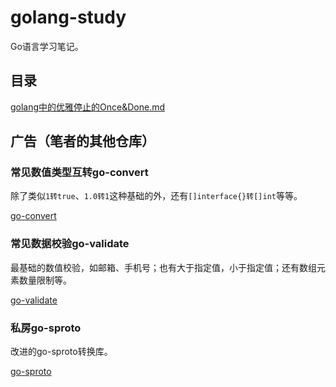 # golang-study

Go语言学习笔记。

## 目录

[golang中的优雅停止的Once&Done.md](https://github.com/szyhf/golang-study/blob/master/golang中的优雅停止的Once&Done.md)

## 广告（笔者的其他仓库）

### 常见数值类型互转go-convert

除了类似`1转true`、`1.0转1`这种基础的外，还有`[]interface{}转[]int`等等。

[go-convert](https://github.com/szyhf/go-convert)

### 常见数据校验go-validate

最基础的数值校验，如邮箱、手机号；也有大于指定值，小于指定值；还有数组元素数量限制等。

[go-validate](https://github.com/szyhf/go-validate)

### 私房go-sproto

改进的go-sproto转换库。

[go-sproto](https://github.com/szyhf/go-sproto)
